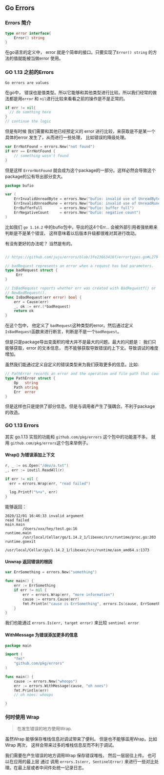 

## Go Errors

### Errors 简介

```go
type error interface{
	Error() string
}

```

在go语言的定义中， error 就是个简单的接口。只要实现了`Error() string` 的方法的值就能被当做error 使用。


### GO 1.13 之前的Errors

`Go errors are values` 

在go中， 错误也是值类型。所以它能够和其他类型进行比较。所以我们经常的做法都是用`error` 和 `nil`进行比较来看看之前的操作是不是正常的。
```go
if err != nil{
  // do somthing here
}
// continue the logic
```

但是有时候 我们需要和其他已经预定义的 error 进行比较，来获取是不是某一个具体的error 发生了，从而进行一些处理， 比如错误的降级处理。

```go
var ErrNotFound = errors.New("not found")
if err == ErrNotFound {
    // something wasn't found
}

```
但是这样 `ErrorNotFound` 就会成为这个package的一部分。这样必然会导致这个package的公有导出部分变大。

```go
package bufio

var (
	ErrInvalidUnreadByte = errors.New("bufio: invalid use of UnreadByte")
	ErrInvalidUnreadRune = errors.New("bufio: invalid use of UnreadRune")
	ErrBufferFull        = errors.New("bufio: buffer full")
	ErrNegativeCount     = errors.New("bufio: negative count")
)
```
比如我们 `go 1.14.2` 中的bufio包中，导出的这4个Err... 会被外部引用者强依赖来判断是不是某个错误， 这样意味着以后版本升级都很难对其进行改动。

有没有更好的办法呢？ 当然是有的。

```go

// https://github.com/juju/errors/blob/3fe23663418f/errortypes.go#L279

// badRequest represents an error when a request has bad parameters.
type badRequest struct {
	 Err
}

// IsBadRequest reports whether err was created with BadRequestf() or
// NewBadRequest().
func IsBadRequest(err error) bool {
	err = Cause(err)
	_, ok := err.(*badRequest)
	return ok
}
```
在这个包中， 他定义了 `badRequest`这种类型的error。然后通过定义`IsBadRequest`函数来进行断言，判断是不是一个`badRequest`。

但是只是package导出变面积的增大并不是最大的问题。最大的问题是： 我们只能够获取，error 的文本信息， 而不能够获取导致错误的上下文。导致调试的难度增加。

虽然我们能通过定义自定义的错误类型来为我们获取更多的信息。比如:

```go
// PathError records an error and the operation and file path that caused it.
type PathError struct {
	Op   string
	Path string
	Err  error
}

```
但是这样也只是提供了部分信息。但是与调用者产生了强耦合。不利于package的改造。


### GO 1.13 Errors

其实 go.1.13 实现的功能和 `github.com/pkg/errors` 这个包中的功能差不多。
就用 `github.com/pkg/errors`这个包来举例子。

#### Wrap() 为错误添加上下文

```go
r, _ := os.Open("/dev/a.txt")
_, err := ioutil.ReadAll(r)

if err != nil {
  err = errors.Wrap(err, "read failed")

  log.Printf("%+v", err)
}
```

能够返回：
```
2020/12/01 16:46:33 invalid argument
read failed
main.main
        /Users/xxx/hey/test.go:16
runtime.main
        /usr/local/Cellar/go/1.14.2_1/libexec/src/runtime/proc.go:203
runtime.goexit
        /usr/local/Cellar/go/1.14.2_1/libexec/src/runtime/asm_amd64.s:1373

```

#### Unwrap 返回错误的根因

```go
var ErrSomething = errors.New("something")

func main() {
	err := ErrSomething
	if err != nil {
		err = errors.Wrap(err, "more information")
		cause := errors.Cause(err)
		fmt.Println("cause is ErrSomething", errors.Is(cause, ErrSomething))
	}
}
```

我们也能通过 `errors.Is(err, target error)` 来比较 `sentinel error`

#### WithMessage  为错误添加更多的信息

```go
package main

import (
	"fmt"
	"github.com/pkg/errors"
)

func main() {
	cause := errors.New("whoops")
	err := errors.WithMessage(cause, "oh noes")
	fmt.Println(err)
	// oh noes: whoops

}

```

### 何时使用 Wrap

> 在发生错误的地方使用Wrap.

虽然Wrap 能够保存堆栈信息对调试带来了便利。
但是也不能够滥用Wrap。比如Wrap 两次， 这样会带来过多的堆栈信息反而不利于调试。

我们需要在产生错误的地方调用Wrap 保存错误堆栈， 然后一层层往上传。
也可以在应用的最上层 通过 调用  `errors.Is(err, SentinelError)` 来进行一些对比处理。在最上层或者中间件处统一记录日志。


